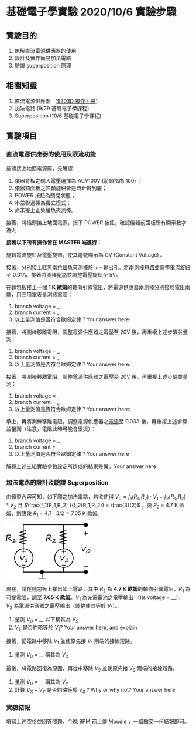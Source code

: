# 基礎電子學實驗 2020/10/6  實驗步驟

## 實驗目的

1. 瞭解直流電源供應器的使用
2. 設計及實作簡易加法電路
3. 驗證 superposition 原理

## 相關知識

1. 直流電源供應器 （[9303D 操作手冊](https://www.google.com/url?sa=t&rct=j&q=&esrc=s&source=web&cd=&ved=2ahUKEwirgZyPx57sAhUozIsBHU1XD14QFjAAegQIBhAC&url=https%3A%2F%2Fwww.lockinc.com.tw%2Fv_comm%2Finc%2Fproduct_file_download.asp%3Fcustomer_id%3D2496%26lang%3D1%26id%3D619763%26file_name%3Dp_190326_07111.pdf&usg=AOvVaw20VTch7tLveAGh4d8wMnK9)）
2. 加法電路  (9/29 基礎電子學課程)
3. Superposition  (10/6 基礎電子學課程)

## 實驗項目

### 直流電源供應器的使用及限流功能

插頭接上地面電源前，先確認

1. 儀器背板之輸入電壓選擇為 ACV100V (箭頭指向 100) ；
2. 儀器前面板之四顆旋鈕皆逆時針轉到底；
3. POWER 按鈕為關閉狀態；
4. 串並聯選擇為獨立模式；
5. 尚未接上正負鱷魚夾測棒。

接著，將插頭接上地面電源，按下 POWER 按鈕，確認儀器前面板所有顯示數字為0。

**接著以下所有操作皆在 MASTER 端進行：**

旋轉電流旋鈕及電壓旋鈕，使其燈號顯示為 CV (Constant Voltage) 。

接著，分別接上紅黑兩色鱷魚夾測棒於 + - 輸出孔。將兩測棒<u>短路</u>並調整電流旋鈕至 0.01A。接著將測棒<u>斷路</u>並調整電壓旋鈕至 5V。

在麵包板接上一個 **1 K 歐姆**的軸向引線電阻，將電源供應器兩測棒分別接於電阻兩端，用三用電表量測該電阻：

1. branch voltage = _
2. branch current = _
3. 以上量測值是否符合歐姆定律？Your answer here:

接著，將測棒移離電阻，調整電源供應器之電壓至 20V 後，再重複上述步驟並量測：

1. branch voltage = _
2. branch current = _
3. 以上量測值是否符合歐姆定律？Your answer here:

接著，將測棒移離電阻，調整電源供應器之電壓至 20V 後，再重複上述步驟並量測：

1. branch voltage = _
2. branch current = _
3. 以上量測值是否符合歐姆定律？Your answer here:

承上，再將測棒移離電阻，調整電源供應器之<u>電流</u>至 0.03A 後，再重複上述步驟並量測（注意，電阻此時可能會很燙）：

1. branch voltage = _
2. branch current = _
3. 以上量測值是否符合歐姆定律？Your answer here

解釋上述三組實驗參數設定所造成的結果差異。Your answer here



### 加法電路的設計及驗證 Superposition

由預習內容可知，如下圖之加法電路，若欲使得 $V_0 = f_1(R_1,R_2) \cdot V_1 + f_2(R_1,R_2) * V_2$ 且 $\frac{f_1(R_1,R_2) }{f_2(R_1,R_2)} = \frac{3}{2}$ ，設 $R_2$ = 4.7 K 歐姆，則應使 $R_1$ = $4.7\cdot 3/2=7.05$ K 歐姆。

![fig10-6](./fig10-6.png)

現在，請在麵包板上接出如上電路，其中 $R_2$ 為 **4.7 K 歐姆**的軸向引線電阻，$R_1$ 為可變電阻，調至 **7.05 K 歐姆**。$V_1$ 為充電電池之電壓輸出 （Its voltage = __）， $V_2$ 為電源供應器之電壓輸出（調整使其等於 $V_1$）。

1. 量測 $V_0$ = __  以下稱其為 $V_S$
2. $V_S$ 是否約略等於 $V_1$? Your answer here, and explain

接著，從電路中移除 $V_1$ 並使原先接 $V_1$ 兩端的接線短路。

1. 量測 $V_0$ = __   稱其為 $V_X$

最後，將電路回復為原圖，再從中移除 $V_2$ 並使原先接 $V_2$ 兩端的接線短路。

1. 量測 $V_0$ = __   稱其為 $V_Y$
2. 計算 $V_X+V_Y$ 是否約略等於 $V_S$ ? Why or why not? Your answer here



### 實驗結報

填寫上述空格並回答問題，今晚 9PM 前上傳 Moodle ，一組繳交一份結報即可。
